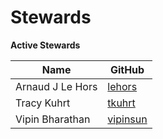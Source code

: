 Stewards
========

**Active Stewards**

| Name | GitHub |
|------|--------|
| Arnaud J Le Hors | [lehors][lehors] |
| Tracy Kuhrt | [tkuhrt][tkuhrt] |
| Vipin Bharathan | [vipinsun][vipinsun] |

[lehors]: https://github.com/lehors
[tkuhrt]: https://github.com/tkuhrt
[vipinsun]: https://github.com/vipinsun
